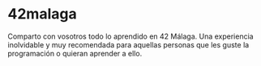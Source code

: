 # 42malaga
Comparto con vosotros todo lo aprendido en 42 Málaga. Una experiencia inolvidable y muy recomendada para aquellas personas que les guste la programación o quieran aprender a ello. 
